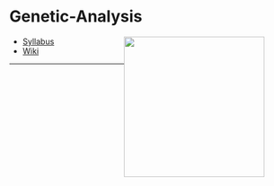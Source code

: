 # Genetic-Analysis

<img src="http://imgs.xkcd.com/comics/date.png" style="width:250px; float:right; margin-right:50px" />

* [Syllabus](Syllabus)
* [Wiki](Wiki)

----

<div style="clear:both;"></div>
